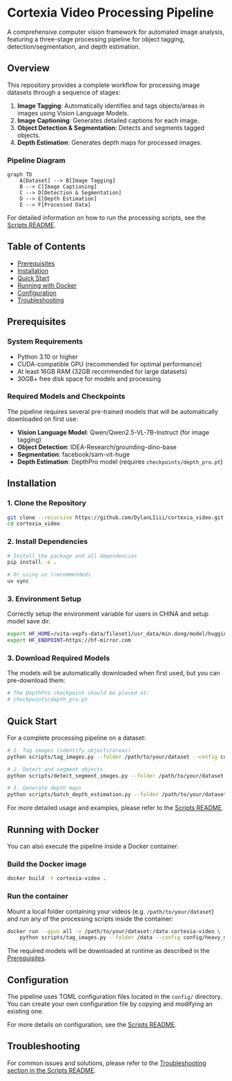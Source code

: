 # Cortexia Video Processing Pipeline

A comprehensive computer vision framework for automated image analysis, featuring a three-stage processing pipeline for object tagging, detection/segmentation, and depth estimation.

## Overview

This repository provides a complete workflow for processing image datasets through a sequence of stages:

1.  **Image Tagging**: Automatically identifies and tags objects/areas in images using Vision Language Models.
2.  **Image Captioning**: Generates detailed captions for each image.
3.  **Object Detection & Segmentation**: Detects and segments tagged objects.
4.  **Depth Estimation**: Generates depth maps for processed images.

### Pipeline Diagram

```mermaid
graph TD
    A[Dataset] --> B[Image Tagging]
    B --> C[Image Captioning]
    C --> D[Detection & Segmentation]
    D --> E[Depth Estimation]
    E --> F[Processed Data]
```

For detailed information on how to run the processing scripts, see the [Scripts README](scripts/README.md).

## Table of Contents

- [Prerequisites](#prerequisites)
- [Installation](#installation)
- [Quick Start](#quick-start)
- [Running with Docker](#running-with-docker)
- [Configuration](#configuration)
- [Troubleshooting](#troubleshooting)

## Prerequisites

### System Requirements

- Python 3.10 or higher
- CUDA-compatible GPU (recommended for optimal performance)
- At least 16GB RAM (32GB recommended for large datasets)
- 30GB+ free disk space for models and processing

### Required Models and Checkpoints

The pipeline requires several pre-trained models that will be automatically downloaded on first use:

- **Vision Language Model**: Qwen/Qwen2.5-VL-7B-Instruct (for image tagging)
- **Object Detection**: IDEA-Research/grounding-dino-base
- **Segmentation**: facebook/sam-vit-huge
- **Depth Estimation**: DepthPro model (requires `checkpoints/depth_pro.pt`)

## Installation

### 1. Clone the Repository

```bash
git clone --recursive https://github.com/DylanLIiii/cortexia_video.git
cd cortexia_video
```

### 2. Install Dependencies

```bash
# Install the package and all dependencies
pip install -e .

# Or using uv (recommended)
uv sync
```

### 3. Environment Setup
Correctly setup the environment variable for users in CHINA and setup model save dir. 
```bash
export HF_HOME=/vita-vepfs-data/fileset1/usr_data/min.dong/model/huggingface
export HF_ENDPOINT=https://hf-mirror.com
```

### 3. Download Required Models

The models will be automatically downloaded when first used, but you can pre-download them:

```bash
# The DepthPro checkpoint should be placed at:
# checkpoints/depth_pro.pt
```

## Quick Start

For a complete processing pipeline on a dataset:

```bash
# 1. Tag images (identify objects/areas)
python scripts/tag_images.py --folder /path/to/your/dataset --config config/heavy_mode.toml

# 2. Detect and segment objects
python scripts/detect_segment_images.py --folder /path/to/your/dataset --config config/heavy_mode.toml

# 3. Generate depth maps
python scripts/batch_depth_estimation.py --folder /path/to/your/dataset --recursive
```

For more detailed usage and examples, please refer to the [Scripts README](scripts/README.md).

## Running with Docker

You can also execute the pipeline inside a Docker container.

### Build the Docker image

```bash
docker build -t cortexia-video .
```

### Run the container

Mount a local folder containing your videos (e.g. `/path/to/your/dataset`) and
run any of the processing scripts inside the container:

```bash
docker run --gpus all -v /path/to/your/dataset:/data cortexia-video \
    python scripts/tag_images.py --folder /data --config config/heavy_mode.toml
```

The required models will be downloaded at runtime as described in the
[Prerequisites](#prerequisites).

## Configuration

The pipeline uses TOML configuration files located in the `config/` directory. You can create your own configuration file by copying and modifying an existing one.

For more details on configuration, see the [Scripts README](scripts/README.md).

## Troubleshooting

For common issues and solutions, please refer to the [Troubleshooting section in the Scripts README](scripts/README.md#troubleshooting).
